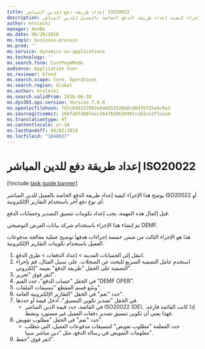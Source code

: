 ```yaml
---
title: إعداد طريقة دفع للدين المباشر ISO20022
description: يوضح هذا الإجراء كيفية إعداد طريقة الدفع الخاصة بالعميل للدين المباشر ISO20022 أو أي نوع دفع آخر باستخدام التقارير الإلكترونية.
author: mrolecki
manager: AnnBe
ms.date: 08/29/2018
ms.topic: business-process
ms.prod: ''
ms.service: dynamics-ax-applications
ms.technology: ''
ms.search.form: CustPaymMode
audience: Application User
ms.reviewer: kfend
ms.search.scope: Core, Operations
ms.search.region: Global
ms.author: mrolecki
ms.search.validFrom: 2016-06-30
ms.dyn365.ops.version: Version 7.0.0
ms.openlocfilehash: 7d3c6d8157803e0a8d33520a0cd64fb725e8c9a3
ms.sourcegitcommit: 16bfa0fd08feec1647829630401ce62ce2ffa1a4
ms.translationtype: HT
ms.contentlocale: ar-SA
ms.lasthandoff: 08/02/2019
ms.locfileid: "1848637"
---
```

# <a name="setup-method-of-payment-for-iso20022-direct-debit"></a>إعداد طريقة دفع للدين المباشر ISO20022

[!include [task guide banner](../../includes/task-guide-banner.md)]

يوضح هذا الإجراء كيفية إعداد طريقة الدفع الخاصة بالعميل للدين المباشر ISO20022 أو أي نوع دفع آخر باستخدام التقارير الإلكترونية. 



قبل إكمال هذه المهمة، يجب إعداد تكوينات تنسيق التصدير وحسابات الدفع.



تم إنشاء هذا الإجراء باستخدام شركة بيانات العرض التوضيحي DEMF.



هذا هو الإجراء الثالث من ضمن خمسة إجراءات هدفها توضيح عملية معالجة مدفوعات العميل باستخدام تكوينات التقارير الإلكترونية.

1. انتقل إلى الحسابات المدينة > إعداد الدفعات > طرق الدفع.
2. استخدم عامل التصفية السريع للبحث عن السجلات. على سبيل المثال، قم بإجراء التصفية على الحقل "طريقة الدفع" بقيمة "إلكتروني".
3. انقر فوق "تحرير".
4. في الحقل "حساب الدفع"، حدد القيم "DEMF OPER".
5. وسّع قسم المقطع "تنسيقات الملفات".
6. حدد "نعم" في الحقل "التقارير الإلكترونية العامة‬".
7. في الحقل "تصدير تكوين التنسيق‬"، أدخل قيمة أو حددها.
    * في القائمة، حدد قيمة الدين المباشر ISO20022 (DE).  إذا كانت القائمة فارغة، فهذا يعني أن تكوين تنسيق تصدير دفعات العميل غير مستورد ونشط.  
8. حدد "نعم" في الحقل "مطلوب تفويض‬".
    * حدد المعلمة "مطلوب تفويض‬" لتنسيقات مدفوعات العميل، التي تتطلب معلومات التفويض‬ في رسالة الدفع، مثل "دين مباشر سيبا‬".  
9. انقر فوق "حفظ".

